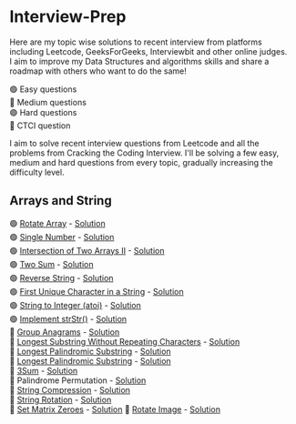 # Interview-Prep

Here are my topic wise solutions to recent interview from platforms including Leetcode, GeeksForGeeks, Interviewbit and other online judges.
<br />
I aim to improve my Data Structures and algorithms skills and share a roadmap with others who want to do the same! 

🟢 Easy questions<br />
🔵 Medium questions<br />
🟣 Hard questions<br />
🔴 CTCI question<br />

I aim to solve recent interview questions from Leetcode and all the problems from Cracking the Coding Interview. I'll be solving a few easy, medium and hard questions from every topic, gradually increasing the difficulty level.<br />

## Arrays and String 
🟢 [Rotate Array](https://leetcode.com/explore/interview/card/top-interview-questions-easy/92/array/646/) - [Solution](https://github.com/snigdha920/Interview-Prep/blob/main/Rotate%20Array.cpp)<br />
🟢 [Single Number](https://leetcode.com/explore/interview/card/top-interview-questions-easy/92/array/549/) - [Solution](https://github.com/snigdha920/Interview-Prep/blob/main/Single%20Number.cpp)<br />
🟢 [Intersection of Two Arrays II](https://leetcode.com/explore/interview/card/top-interview-questions-easy/92/array/674/) - [Solution](https://github.com/snigdha920/Interview-Prep/blob/main/Intersection%20of%20Two%20Arrays%20II.cpp)<br />
🟢 [Two Sum](https://leetcode.com/explore/interview/card/top-interview-questions-easy/92/array/546/) - [Solution](https://github.com/snigdha920/Interview-Prep/blob/main/Two%20Sum.cpp)<br />
🟢 [Reverse String](https://leetcode.com/explore/interview/card/top-interview-questions-easy/127/strings/879/) - [Solution](https://github.com/snigdha920/Interview-Prep/blob/main/Reverse%20String.cpp)<br />
🟢 [First Unique Character in a String](https://leetcode.com/explore/interview/card/top-interview-questions-easy/127/strings/881/) - [Solution](https://github.com/snigdha920/Interview-Prep/blob/main/First%20Unique%20Character%20in%20a%20String.cpp)<br />
🟢 [String to Integer (atoi)](https://leetcode.com/explore/interview/card/top-interview-questions-easy/127/strings/884/) - [Solution](https://github.com/snigdha920/Interview-Prep/blob/main/String%20to%20Integer%20(atoi).cpp)<br />
🟢 [Implement strStr()](https://leetcode.com/explore/interview/card/top-interview-questions-easy/127/strings/885/) - [Solution](https://github.com/snigdha920/Interview-Prep/blob/main/Implement%20strStr().cpp)<br />
🔵 [Group Anagrams](https://leetcode.com/explore/interview/card/top-interview-questions-medium/103/array-and-strings/778/) - [Solution](https://github.com/snigdha920/Interview-Prep/blob/main/Group%20Anagrams.cpp)<br />
🔵 [Longest Substring Without Repeating Characters](https://leetcode.com/explore/interview/card/top-interview-questions-medium/103/array-and-strings/779/) - [Solution](https://github.com/snigdha920/Interview-Prep/blob/main/Longest%20Substring%20Without%20Repeating%20Characters.cpp)<br />
🔵 [Longest Palindromic Substring](https://leetcode.com/explore/interview/card/top-interview-questions-medium/103/array-and-strings/780/) - [Solution](https://github.com/snigdha920/Interview-Prep/blob/main/Longest%20Palindromic%20Substring.cpp)<br />
🔵 [Longest Palindromic Substring](https://leetcode.com/explore/interview/card/top-interview-questions-medium/103/array-and-strings/780/) - [Solution](https://github.com/snigdha920/Interview-Prep/blob/main/Longest%20Palindromic%20Substring.cpp)<br /> 
🔵 [3Sum](https://leetcode.com/explore/interview/card/top-interview-questions-medium/103/array-and-strings/776/) - [Solution](https://github.com/snigdha920/Interview-Prep/blob/main/3Sum.cpp)<br /> 
🔴 Palindrome Permutation - [Solution](https://github.com/snigdha920/Interview-Prep/blob/main/Palindrome%20Permutation.cpp)<br />
🔴 [String Compression](https://leetcode.com/problems/string-compression) - [Solution](https://github.com/snigdha920/Interview-Prep/blob/main/String%20Compression.cpp)<br />
🔴 [String Rotation](https://leetcode.com/problems/rotate-string/) - [Solution](https://github.com/snigdha920/Interview-Prep/blob/main/String%20Rotation.cpp)<br />
🔴 [Set Matrix Zeroes](https://leetcode.com/problems/set-matrix-zeroes/) - [Solution](https://github.com/snigdha920/Interview-Prep/blob/main/Set%20Matrix%20Zeroes.cpp)
🔴 [Rotate Image](https://leetcode.com/problems/rotate-image/) - [Solution](https://github.com/snigdha920/Interview-Prep/blob/main/Rotate%20Image.cpp)
